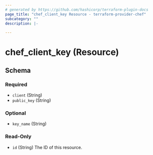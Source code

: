 ```yaml
---
# generated by https://github.com/hashicorp/terraform-plugin-docs
page_title: "chef_client_key Resource - terraform-provider-chef"
subcategory: ""
description: |-
  
---
```


# chef_client_key (Resource)





<!-- schema generated by tfplugindocs -->
## Schema

### Required

- `client` (String)
- `public_key` (String)

### Optional

- `key_name` (String)

### Read-Only

- `id` (String) The ID of this resource.


